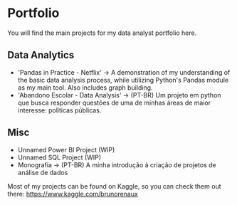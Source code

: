 # Portfolio
You will find the main projects for my data analyst portfolio here.

## Data Analytics
* 'Pandas in Practice - Netflix' -> A demonstration of my understanding of the basic data analysis process, while utilizing Python's Pandas module as my main tool. Also includes graph building.
* 'Abandono Escolar - Data Analysis' -> (PT-BR) Um projeto em python que busca responder questões de uma de minhas áreas de maior interesse: políticas públicas.

## Misc
* Unnamed Power BI Project (WIP)
* Unnamed SQL Project (WIP)
* Monografia -> (PT-BR) A minha introdução à criação de projetos de análise de dados

Most of my projects can be found on Kaggle, so you can check them out there:
https://www.kaggle.com/brunorenaux
